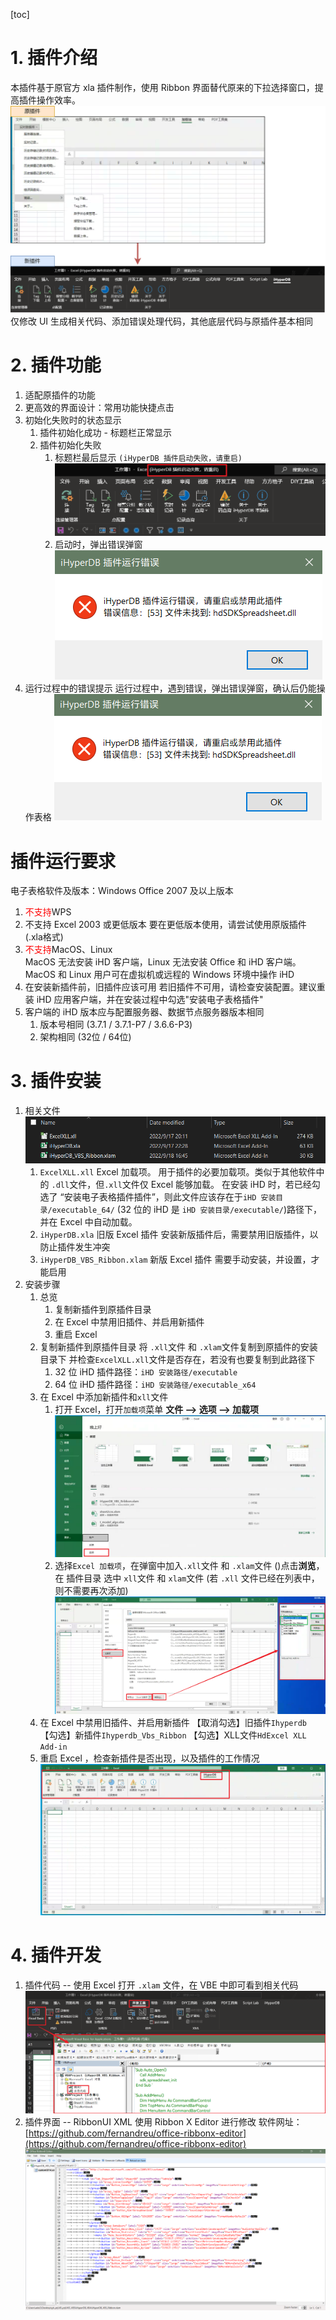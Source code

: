 [toc]

# 1. 插件介绍
本插件基于原官方 xla 插件制作，使用 Ribbon 界面替代原来的下拉选择窗口，提高插件操作效率。
![Img](./FILES/ribbon插件安装.md/img-20220918170123.png)
仅修改 UI 生成相关代码、添加错误处理代码，其他底层代码与原插件基本相同

# 2. 插件功能
1. 适配原插件的功能
1. 更高效的界面设计：常用功能快捷点击
1. 初始化失败时的状态显示
    1. 插件初始化成功 - 标题栏正常显示
    1. 插件初始化失败
        1. 标题栏最后显示 `(iHyperDB 插件启动失败，请重启)`
            ![Img](./FILES/ribbon插件安装.md/img-20220918170417.png)
        1. 启动时，弹出错误弹窗
            ![Img](./FILES/ribbon插件安装.md/img-20220918171156.png)
2. 运行过程中的错误提示
    运行过程中，遇到错误，弹出错误弹窗，确认后仍能操作表格
    ![Img](./FILES/ribbon插件安装.md/img-20220918171422.png)
# 插件运行要求
电子表格软件及版本：Windows Office 2007 及以上版本
1. <font color=red>不支持</font>WPS
1. 不支持 Excel 2003 或更低版本
    要在更低版本使用，请尝试使用原版插件 (.xla格式)
1. <font color=red>不支持</font>MacOS、Linux<br>
    MacOS 无法安装 iHD 客户端，Linux 无法安装 Office 和 iHD 客户端。<br>
    MacOS 和 Linux 用户可在虚拟机或远程的 Windows 环境中操作 iHD
1. 在安装新插件前，旧插件应该可用
    若旧插件不可用，请检查安装配置。建议重装 iHD 应用客户端，并在安装过程中勾选"安装电子表格插件"
1. 客户端的 iHD 版本应与配置服务器、数据节点服务器版本相同
    1. 版本号相同 (3.7.1 / 3.7.1-P7 / 3.6.6-P3)
    1. 架构相同 (32位 / 64位)

# 3. 插件安装
1. 相关文件
    ![Img](./FILES/ribbon插件安装.md/img-20220918171732.png)
    1. `ExcelXLL.xll` Excel 加载项。
        用于插件的必要加载项。类似于其他软件中的 `.dll`文件，但`.xll`文件仅 Excel 能够加载。
        在安装 iHD 时，若已经勾选了 “安装电子表格插件插件”，则此文件应该存在于`iHD 安装目录/executable_64/` (32 位的 iHD 是 `iHD 安装目录/executable/`)路径下，并在 Excel 中自动加载。
    1. `iHyperDB.xla` 旧版 Excel 插件
        安装新版插件后，需要禁用旧版插件，以防止插件发生冲突
    1. `iHyperDB_VBS_Ribbon.xlam` 新版 Excel 插件
        需要手动安装，并设置，才能启用
2. 安装步骤
    1. 总览
        1. 复制新插件到原插件目录
        1. 在 Excel 中禁用旧插件、并启用新插件
        1. 重启 Excel
    1. 复制新插件到原插件目录
        将 `.xll`文件 和 `.xlam`文件复制到原插件的安装目录下
        并检查`ExcelXLL.xll`文件是否存在，若没有也要复制到此路径下
        1. 32 位 iHD 插件路径：`iHD 安装路径/executable`
        1. 64 位 iHD 插件路径：`iHD 安装路径/executable_x64`
    1. 在 Excel 中添加新插件和`xll`文件
        1. 打开 Excel，打开`加载项`菜单
            **文件 --> 选项 --> 加载项**
            ![Img](./FILES/ribbon插件安装.md/img-20220918174721.png)
        1. 选择`Excel 加载项`，在弹窗中加入`.xll`文件 和 `.xlam`文件
            ()点击**浏览**，在 插件目录 选中 `xll`文件 和 `xlam`文件
            (若 `.xll` 文件已经在列表中，则不需要再次添加)
            ![Img](./FILES/ribbon插件安装.md/img-20220918175313.png)
    1. 在 Excel 中禁用旧插件、并启用新插件
        【取消勾选】旧插件`Ihyperdb`
        【勾选】新插件`Ihyperdb_Vbs_Ribbon`
        【勾选】XLL文件`HdExcel XLL Add-in`
    1. 重启 Excel ，检查新插件是否出现，以及插件的工作情况
        ![Img](./FILES/ribbon插件安装.md/img-20220918180052.png)

# 4. 插件开发
1. 插件代码 -- 使用 Excel 打开 `.xlam` 文件，在 VBE 中即可看到相关代码
    ![Img](./FILES/ribbon插件安装.md/img-20220918180626.png)
1. 插件界面 -- RibbonUI XML
    使用 Ribbon X Editor 进行修改
    软件网址：[https://github.com/fernandreu/office-ribbonx-editor](https://github.com/fernandreu/office-ribbonx-editor)
    ![Img](./FILES/ribbon插件安装.md/img-20220918180412.png)

